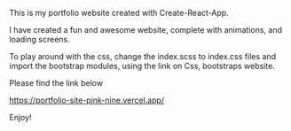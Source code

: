 This is my portfolio website created with Create-React-App. 

I have created a fun and awesome website, complete with animations, and loading screens.

To play around with the css, change the index.scss to index.css files and import the bootstrap modules, using the link on Css, bootstraps website. 

Please find the link below 

https://portfolio-site-pink-nine.vercel.app/


Enjoy!
